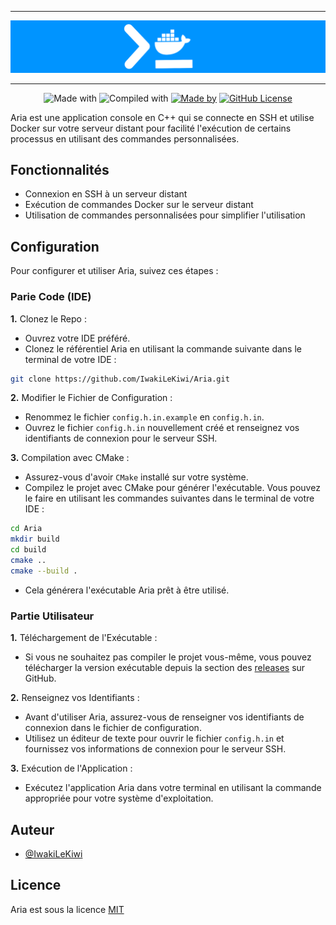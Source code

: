-- --

<div align="center">
    <img src="./resources/badge.png">
</div>

-- --

<div align="center">

![Made with](https://img.shields.io/badge/Made%20with-C++-blue?style=for-the-badge) 
![Compiled with](https://img.shields.io/badge/Compiled%20with-CMake-%236E39BB?style=for-the-badge)
[![Made by](https://img.shields.io/badge/Made%20by-Iwaki-red?style=for-the-badge)](https://github.com/IwakiLeKiwi/)
[![GitHub License](https://img.shields.io/github/license/IwakiLeKiwi/Aria?style=for-the-badge)](https://mit-license.org/)

</div>

Aria est une application console en C++ qui se connecte en SSH et utilise Docker sur votre serveur distant pour facilité l'exécution de certains processus en utilisant des commandes personnalisées.

## Fonctionnalités

- Connexion en SSH à un serveur distant
- Exécution de commandes Docker sur le serveur distant
- Utilisation de commandes personnalisées pour simplifier l'utilisation

## Configuration
Pour configurer et utiliser Aria, suivez ces étapes :

### Parie Code (IDE)

**1.** Clonez le Repo :

- Ouvrez votre IDE préféré.
- Clonez le référentiel Aria en utilisant la commande suivante dans le terminal de votre IDE :
```bash
git clone https://github.com/IwakiLeKiwi/Aria.git
```

**2.** Modifier le Fichier de Configuration :

- Renommez le fichier ``config.h.in.example`` en ``config.h.in``.
- Ouvrez le fichier ``config.h.in`` nouvellement créé et renseignez vos identifiants de connexion pour le serveur SSH.

**3.** Compilation avec CMake :

- Assurez-vous d'avoir ``CMake`` installé sur votre système.
- Compilez le projet avec CMake pour générer l'exécutable. Vous pouvez le faire en utilisant les commandes suivantes dans le terminal de votre IDE :
```bash
cd Aria
mkdir build
cd build
cmake ..
cmake --build .
```
- Cela générera l'exécutable Aria prêt à être utilisé.

### Partie Utilisateur

**1.** Téléchargement de l'Exécutable :

- Si vous ne souhaitez pas compiler le projet vous-même, vous pouvez télécharger la version exécutable depuis la section des [releases](https://github.com/IwakiLeKiwi/Aria/releases) sur GitHub.

**2.** Renseignez vos Identifiants :

- Avant d'utiliser Aria, assurez-vous de renseigner vos identifiants de connexion dans le fichier de configuration.
- Utilisez un éditeur de texte pour ouvrir le fichier ``config.h.in`` et fournissez vos informations de connexion pour le serveur SSH.

**3.** Exécution de l'Application :

- Exécutez l'application Aria dans votre terminal en utilisant la commande appropriée pour votre système d'exploitation.


## Auteur

- [@IwakiLeKiwi](https://www.github.com/IwakiLeKiwi/)


## Licence
Aria est sous la licence [MIT](./LICENSE)
